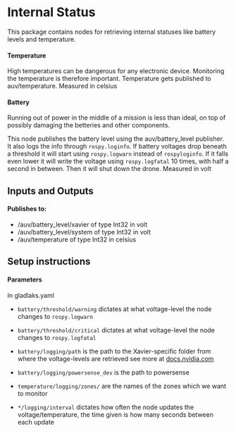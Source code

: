 # Internal Status

This package contains nodes for retrieving internal statuses like battery levels and temperature.

#### Temperature
High temperatures can be dangerous for any electronic device. Monitoring the temperature is therefore important. Temperature gets published to auv/temperature. Measured in celsius

#### Battery
Running out of power in the middle of a mission is less than ideal, on top of possibly damaging the betteries and other components.

This node publishes the battery level using the auv/battery_level publisher. It also logs the info through `rospy.loginfo`. If battery voltages drop beneath a threshold it will start using `rospy.logwarn` instead of `rospyloginfo`. If it falls even lower it will write the voltage using `rospy.logfatal` 10 times, with half a second in between. Then it will shut down the drone. Measured in volt

## Inputs and Outputs

#### Publishes to:
* /auv/battery_level/xavier of type Int32 in volt
* /auv/battery_level/system of type Int32 in volt
* /auv/temperature of type Int32 in celsius

## Setup instructions

#### Parameters
In gladlaks.yaml

* `battery/threshold/warning` dictates at what voltage-level the node changes to `rospy.logwarn`

* `battery/threshold/critical` dictates at what voltage-level the node changes to `rospy.logfatal`

* `battery/logging/path` is the path to the Xavier-specific folder from where the voltage-levels are retrieved see more at [docs.nvidia.com](https://docs.nvidia.com/jetson/l4t/index.html#page/Tegra%20Linux%20Driver%20Package%20Development%20Guide/power_management_jetson_xavier.html#wwpID0E0AG0HA)

* `battery/logging/powersense_dev` is the path to powersense

* `temperature/logging/zones/` are the names of the zones which we want to monitor

* `*/logging/interval` dictates how often the node updates the voltage/temperature, the time given is how many seconds between each update
